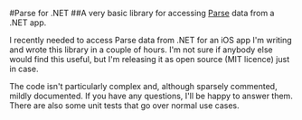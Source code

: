 #Parse for .NET
##A very basic library for accessing [Parse](www.parse.com, "Parse") data from a .NET app.

I recently needed to access Parse data from .NET for an iOS app I'm writing and wrote this library in a couple of hours. I'm not sure if anybody else would find this useful, but I'm releasing it as open source (MIT licence) just in case.

The code isn't particularly complex and, although sparsely commented, mildly documented. If you have any questions, I'll be happy to answer them. There are also some unit tests that go over normal use cases.